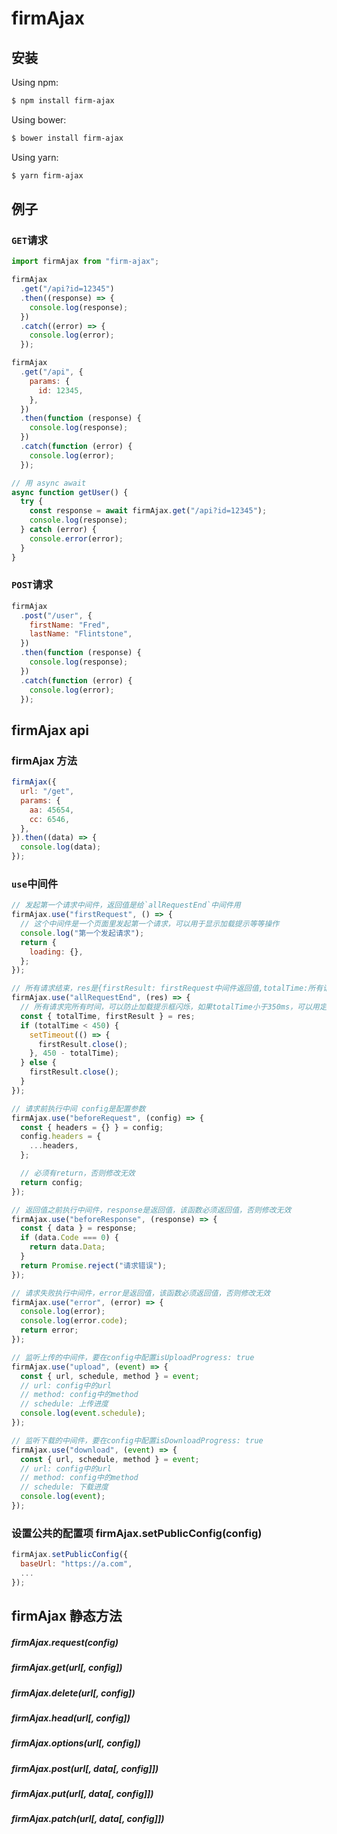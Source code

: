 # firmAjax

## 安装

Using npm:

```bash
$ npm install firm-ajax
```

Using bower:

```bash
$ bower install firm-ajax
```

Using yarn:

```bash
$ yarn firm-ajax
```

## 例子

### `GET`请求

```js
import firmAjax from "firm-ajax";

firmAjax
  .get("/api?id=12345")
  .then((response) => {
    console.log(response);
  })
  .catch((error) => {
    console.log(error);
  });

firmAjax
  .get("/api", {
    params: {
      id: 12345,
    },
  })
  .then(function (response) {
    console.log(response);
  })
  .catch(function (error) {
    console.log(error);
  });

// 用 async await
async function getUser() {
  try {
    const response = await firmAjax.get("/api?id=12345");
    console.log(response);
  } catch (error) {
    console.error(error);
  }
}
```

### `POST`请求

```js
firmAjax
  .post("/user", {
    firstName: "Fred",
    lastName: "Flintstone",
  })
  .then(function (response) {
    console.log(response);
  })
  .catch(function (error) {
    console.log(error);
  });
```

## firmAjax api

### firmAjax 方法

```js
firmAjax({
  url: "/get",
  params: {
    aa: 45654,
    cc: 6546,
  },
}).then((data) => {
  console.log(data);
});
```

### `use`中间件

```js
// 发起第一个请求中间件，返回值是给`allRequestEnd`中间件用
firmAjax.use("firstRequest", () => {
  // 这个中间件是一个页面里发起第一个请求，可以用于显示加载提示等等操作
  console.log("第一个发起请求");
  return {
    loading: {},
  };
});

// 所有请求结束，res是{firstResult: firstRequest中间件返回值,totalTime:所有请求完所有时间}
firmAjax.use("allRequestEnd", (res) => {
  // 所有请求完所有时间，可以防止加载提示框闪烁，如果totalTime小于350ms，可以用定时器延迟，firstResult可以是加载提示框对象，这样就可以用于加载提示框
  const { totalTime, firstResult } = res;
  if (totalTime < 450) {
    setTimeout(() => {
      firstResult.close();
    }, 450 - totalTime);
  } else {
    firstResult.close();
  }
});

// 请求前执行中间 config是配置参数
firmAjax.use("beforeRequest", (config) => {
  const { headers = {} } = config;
  config.headers = {
    ...headers,
  };

  // 必须有return，否则修改无效
  return config;
});

// 返回值之前执行中间件，response是返回值，该函数必须返回值，否则修改无效
firmAjax.use("beforeResponse", (response) => {
  const { data } = response;
  if (data.Code === 0) {
    return data.Data;
  }
  return Promise.reject("请求错误");
});

// 请求失败执行中间件，error是返回值，该函数必须返回值，否则修改无效
firmAjax.use("error", (error) => {
  console.log(error);
  console.log(error.code);
  return error;
});

// 监听上传的中间件，要在config中配置isUploadProgress: true
firmAjax.use("upload", (event) => {
  const { url, schedule, method } = event;
  // url: config中的url
  // method: config中的method
  // schedule: 上传进度
  console.log(event.schedule);
});

// 监听下载的中间件，要在config中配置isDownloadProgress: true
firmAjax.use("download", (event) => {
  const { url, schedule, method } = event;
  // url: config中的url
  // method: config中的method
  // schedule: 下载进度
  console.log(event);
});
```

### 设置公共的配置项 firmAjax.setPublicConfig(config)

```js
firmAjax.setPublicConfig({
  baseUrl: "https://a.com",
  ...
});
```

## firmAjax 静态方法

##### firmAjax.request(config)

##### firmAjax.get(url[, config])

##### firmAjax.delete(url[, config])

##### firmAjax.head(url[, config])

##### firmAjax.options(url[, config])

##### firmAjax.post(url[, data[, config]])

##### firmAjax.put(url[, data[, config]])

##### firmAjax.patch(url[, data[, config]])
